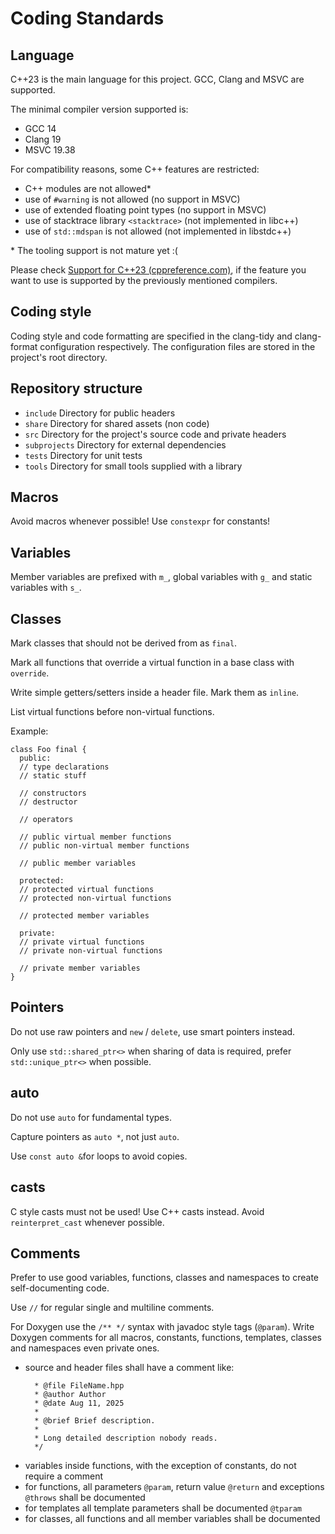 # Coding Standards
## Language
C++23 is the main language for this project. GCC, Clang and MSVC are supported.

The minimal compiler version supported is:
- GCC 14
- Clang 19
- MSVC 19.38

For compatibility reasons, some C++ features are restricted:
- C++ modules are not allowed*
- use of `#warning` is not allowed (no support in MSVC)
- use of extended floating point types (no support in MSVC)
- use of stacktrace library `<stacktrace>` (not implemented in libc++)
- use of `std::mdspan` is not allowed (not implemented in libstdc++)

\* The tooling support is not mature yet :(

Please check [Support for C++23 (cppreference.com)](https://en.cppreference.com/w/cpp/compiler_support/23.html), if the feature you want to use is supported by the previously mentioned compilers.

## Coding style
Coding style and code formatting are specified in the clang-tidy and clang-format configuration respectively. The configuration files are stored in the project's root directory.

## Repository structure
- `include` Directory for public headers
- `share` Directory for shared assets (non code)
- `src` Directory for the project's source code and private headers
- `subprojects` Directory for external dependencies
- `tests` Directory for unit tests
- `tools` Directory for small tools supplied with a library

## Macros
Avoid macros whenever possible! Use `constexpr` for constants!

## Variables
Member variables are prefixed with `m_`, global variables with `g_` and static variables with `s_`.

## Classes
Mark classes that should not be derived from as `final`.

Mark all functions that override a virtual function in a base class with `override`.

Write simple getters/setters inside a header file. Mark them as `inline`.

List virtual functions before non-virtual functions.

Example:
  ```
  class Foo final {
    public:
    // type declarations
    // static stuff

    // constructors
    // destructor

    // operators

    // public virtual member functions
    // public non-virtual member functions

    // public member variables

    protected:
    // protected virtual functions
    // protected non-virtual functions
    
    // protected member variables
    
    private:
    // private virtual functions
    // private non-virtual functions

    // private member variables
  }
```

## Pointers
Do not use raw pointers and `new` / `delete`, use smart pointers instead.

Only use `std::shared_ptr<>` when sharing of data is required, prefer `std::unique_ptr<>` when possible.

## auto
Do not use `auto` for fundamental types.

Capture pointers as `auto *`, not just `auto`.

Use `const auto &`for loops to avoid copies.

## casts
C style casts must not be used! Use C++ casts instead. Avoid `reinterpret_cast` whenever possible.

## Comments
Prefer to use good variables, functions, classes and namespaces to create self-documenting code.

Use `//` for regular single and multiline comments.

For Doxygen use the `/** */` syntax with javadoc style tags (`@param`).
Write Doxygen comments for all macros, constants, functions, templates, classes and namespaces even private ones.
- source and header files shall have a comment like:
  ```/**
    * @file FileName.hpp
    * @author Author
    * @date Aug 11, 2025
    *
    * @brief Brief description.
    *
    * Long detailed description nobody reads.
    */
- variables inside functions, with the exception of constants, do not require a comment
- for functions, all parameters `@param`, return value `@return` ​​and exceptions `@throws` shall be documented
- for templates all template parameters shall be documented `@tparam`
- for classes, all functions and all member variables shall be documented